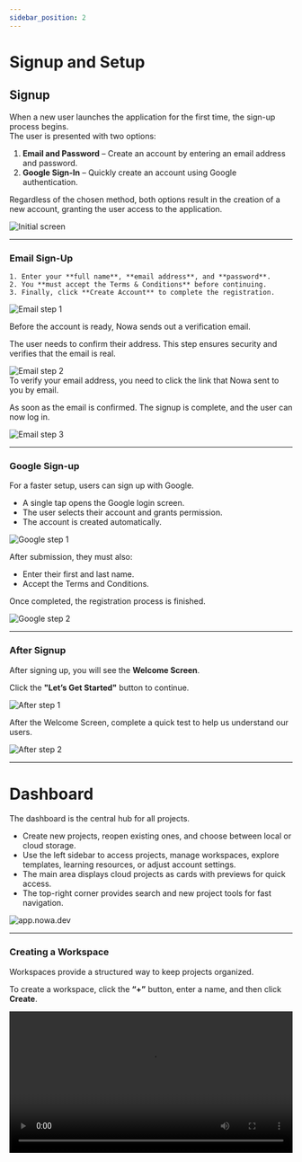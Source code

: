 ```yaml
---
sidebar_position: 2
---
```


# Signup and Setup

## Signup  

When a new user launches the application for the first time, the sign-up process begins.  
The user is presented with two options:

1. **Email and Password** – Create an account by entering an email address and password.  
2. **Google Sign-In** – Quickly create an account using Google authentication.  

Regardless of the chosen method, both options result in the creation of a new account, granting the user access to the application. 

![Initial screen](/img/signup/1.png)

---

### Email Sign-Up

    1. Enter your **full name**, **email address**, and **password**.  
    2. You **must accept the Terms & Conditions** before continuing.  
    3. Finally, click **Create Account** to complete the registration.

![Email step 1](/img/signup/email/1.png) 

Before the account is ready, Nowa sends out a verification email. 

The user needs to confirm their address. This step ensures security and verifies that the email is real.  

![Email step 2](/img/signup/email/2.png)  
To verify your email address, you need to click the link that Nowa sent to you by email.

As soon as the email is confirmed. The signup is complete, and the user can now log in.  

![Email step 3](/img/signup/email/3.png)  

---

### Google Sign-up

For a faster setup, users can sign up with Google.  
- A single tap opens the Google login screen.  
- The user selects their account and grants permission.  
- The account is created automatically.

![Google step 1](/img/signup/google/1.png)  

After submission, they must also:  
- Enter their first and last name.
- Accept the Terms and Conditions.

Once completed, the registration process is finished.

![Google step 2](/img/signup/google/2.jpg)  

---

### After Signup

After signing up, you will see the **Welcome Screen**.  

Click the **"Let’s Get Started"** button to continue.
 

![After step 1](/img/signup/after/1.png)  

After the Welcome Screen, complete a quick test to help us understand our users. 

![After step 2](/img/signup/after/2.png)  

---

# Dashboard  

The dashboard is the central hub for all projects. 

- Create new projects, reopen existing ones, and choose between local or cloud storage.  
- Use the left sidebar to access projects, manage workspaces, explore templates, learning resources, or adjust account settings.  
- The main area displays cloud projects as cards with previews for quick access.  
- The top-right corner provides search and new project tools for fast navigation.  


![app.nowa.dev](/img/app.png)  

---

### Creating a Workspace  

Workspaces provide a structured way to keep projects organized.  

To create a workspace, click the **“+”** button, enter a name, and then click **Create**.


<video src="/videos/getting-started/createworkspace.webm" controls width="100%" />  

---

# Projects: Local or Cloud?  

When starting a project, users can choose to store it locally or in the cloud.  

Each option has its advantages, and the choice depends on the project’s needs.

In the next section, we will provide some ideas to help you decide.

---

### Cloud Development  

Storing projects in the cloud allows online access from anywhere and makes sharing with teammates simple.  
This option is ideal when collaboration, speed, and global accessibility are priorities.

#### How to create **Cloud Project**?
1. Click the yellow **New Cloud Project** button.
2. From the list, select **New Cloud Project**.
3. Enter a **Project name**.
4. Click **Create**.

<video src="/videos/getting-started/create-cloud.webm" controls width="100%" />  

---

### Local Development  

Local storage keeps projects on the user’s own computer, providing privacy and protection from external access.  
This option is ideal for offline work, handling sensitive information, or testing in controlled environments.  
It offers full control and independence.

👉 For a deeper look at local projects, see [this guide](..\local-project-simulator\createlocalproject.md).  

---